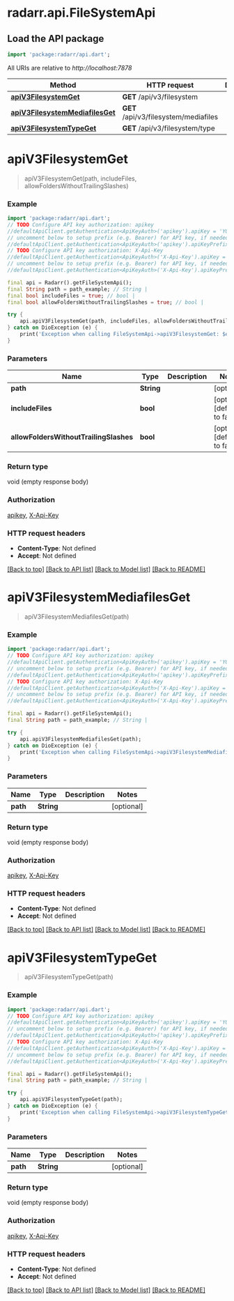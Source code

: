 # radarr.api.FileSystemApi

## Load the API package
```dart
import 'package:radarr/api.dart';
```

All URIs are relative to *http://localhost:7878*

Method | HTTP request | Description
------------- | ------------- | -------------
[**apiV3FilesystemGet**](FileSystemApi.md#apiv3filesystemget) | **GET** /api/v3/filesystem | 
[**apiV3FilesystemMediafilesGet**](FileSystemApi.md#apiv3filesystemmediafilesget) | **GET** /api/v3/filesystem/mediafiles | 
[**apiV3FilesystemTypeGet**](FileSystemApi.md#apiv3filesystemtypeget) | **GET** /api/v3/filesystem/type | 


# **apiV3FilesystemGet**
> apiV3FilesystemGet(path, includeFiles, allowFoldersWithoutTrailingSlashes)



### Example
```dart
import 'package:radarr/api.dart';
// TODO Configure API key authorization: apikey
//defaultApiClient.getAuthentication<ApiKeyAuth>('apikey').apiKey = 'YOUR_API_KEY';
// uncomment below to setup prefix (e.g. Bearer) for API key, if needed
//defaultApiClient.getAuthentication<ApiKeyAuth>('apikey').apiKeyPrefix = 'Bearer';
// TODO Configure API key authorization: X-Api-Key
//defaultApiClient.getAuthentication<ApiKeyAuth>('X-Api-Key').apiKey = 'YOUR_API_KEY';
// uncomment below to setup prefix (e.g. Bearer) for API key, if needed
//defaultApiClient.getAuthentication<ApiKeyAuth>('X-Api-Key').apiKeyPrefix = 'Bearer';

final api = Radarr().getFileSystemApi();
final String path = path_example; // String | 
final bool includeFiles = true; // bool | 
final bool allowFoldersWithoutTrailingSlashes = true; // bool | 

try {
    api.apiV3FilesystemGet(path, includeFiles, allowFoldersWithoutTrailingSlashes);
} catch on DioException (e) {
    print('Exception when calling FileSystemApi->apiV3FilesystemGet: $e\n');
}
```

### Parameters

Name | Type | Description  | Notes
------------- | ------------- | ------------- | -------------
 **path** | **String**|  | [optional] 
 **includeFiles** | **bool**|  | [optional] [default to false]
 **allowFoldersWithoutTrailingSlashes** | **bool**|  | [optional] [default to false]

### Return type

void (empty response body)

### Authorization

[apikey](../README.md#apikey), [X-Api-Key](../README.md#X-Api-Key)

### HTTP request headers

 - **Content-Type**: Not defined
 - **Accept**: Not defined

[[Back to top]](#) [[Back to API list]](../README.md#documentation-for-api-endpoints) [[Back to Model list]](../README.md#documentation-for-models) [[Back to README]](../README.md)

# **apiV3FilesystemMediafilesGet**
> apiV3FilesystemMediafilesGet(path)



### Example
```dart
import 'package:radarr/api.dart';
// TODO Configure API key authorization: apikey
//defaultApiClient.getAuthentication<ApiKeyAuth>('apikey').apiKey = 'YOUR_API_KEY';
// uncomment below to setup prefix (e.g. Bearer) for API key, if needed
//defaultApiClient.getAuthentication<ApiKeyAuth>('apikey').apiKeyPrefix = 'Bearer';
// TODO Configure API key authorization: X-Api-Key
//defaultApiClient.getAuthentication<ApiKeyAuth>('X-Api-Key').apiKey = 'YOUR_API_KEY';
// uncomment below to setup prefix (e.g. Bearer) for API key, if needed
//defaultApiClient.getAuthentication<ApiKeyAuth>('X-Api-Key').apiKeyPrefix = 'Bearer';

final api = Radarr().getFileSystemApi();
final String path = path_example; // String | 

try {
    api.apiV3FilesystemMediafilesGet(path);
} catch on DioException (e) {
    print('Exception when calling FileSystemApi->apiV3FilesystemMediafilesGet: $e\n');
}
```

### Parameters

Name | Type | Description  | Notes
------------- | ------------- | ------------- | -------------
 **path** | **String**|  | [optional] 

### Return type

void (empty response body)

### Authorization

[apikey](../README.md#apikey), [X-Api-Key](../README.md#X-Api-Key)

### HTTP request headers

 - **Content-Type**: Not defined
 - **Accept**: Not defined

[[Back to top]](#) [[Back to API list]](../README.md#documentation-for-api-endpoints) [[Back to Model list]](../README.md#documentation-for-models) [[Back to README]](../README.md)

# **apiV3FilesystemTypeGet**
> apiV3FilesystemTypeGet(path)



### Example
```dart
import 'package:radarr/api.dart';
// TODO Configure API key authorization: apikey
//defaultApiClient.getAuthentication<ApiKeyAuth>('apikey').apiKey = 'YOUR_API_KEY';
// uncomment below to setup prefix (e.g. Bearer) for API key, if needed
//defaultApiClient.getAuthentication<ApiKeyAuth>('apikey').apiKeyPrefix = 'Bearer';
// TODO Configure API key authorization: X-Api-Key
//defaultApiClient.getAuthentication<ApiKeyAuth>('X-Api-Key').apiKey = 'YOUR_API_KEY';
// uncomment below to setup prefix (e.g. Bearer) for API key, if needed
//defaultApiClient.getAuthentication<ApiKeyAuth>('X-Api-Key').apiKeyPrefix = 'Bearer';

final api = Radarr().getFileSystemApi();
final String path = path_example; // String | 

try {
    api.apiV3FilesystemTypeGet(path);
} catch on DioException (e) {
    print('Exception when calling FileSystemApi->apiV3FilesystemTypeGet: $e\n');
}
```

### Parameters

Name | Type | Description  | Notes
------------- | ------------- | ------------- | -------------
 **path** | **String**|  | [optional] 

### Return type

void (empty response body)

### Authorization

[apikey](../README.md#apikey), [X-Api-Key](../README.md#X-Api-Key)

### HTTP request headers

 - **Content-Type**: Not defined
 - **Accept**: Not defined

[[Back to top]](#) [[Back to API list]](../README.md#documentation-for-api-endpoints) [[Back to Model list]](../README.md#documentation-for-models) [[Back to README]](../README.md)

